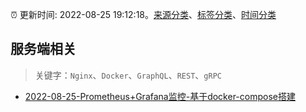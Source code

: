 :alarm_clock: 更新时间: 2022-08-25 19:12:18。[来源分类](../README.md)、[标签分类](../TAGS.md)、[时间分类](../TIMELINE.md)

## 服务端相关


> 关键字：`Nginx`、`Docker`、`GraphQL`、`REST`、`gRPC`



- [2022-08-25-Prometheus+Grafana监控-基于docker-compose搭建](https://toutiao.io/k/e9a645c) 
